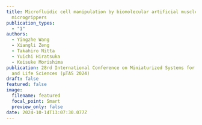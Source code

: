 ```yaml
---
title: Microfluidic cell manipulation by biomolecular artificial muscle-driven
  microgrippers
publication_types:
  - "1"
authors:
  - Yingzhe Wang
  - Xiangli Zeng
  - Takahiro Nitta
  - Yuichi Hiratsuka
  - Keisuke Morishima
publication: 28rd International Conference on Miniaturized Systems for Chemistry
  and Life Sciences (µTAS 2024)
draft: false
featured: false
image:
  filename: featured
  focal_point: Smart
  preview_only: false
date: 2024-10-14T13:07:30.077Z
---
```


